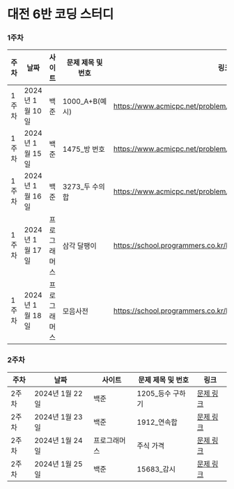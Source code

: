 # 대전 6반 코딩 스터디

### 1주차

| 주차 |      날짜       |  사이트  |   문제 제목 및 번호   |                   링크                   |
|------|----------------|----------|-----------------------|-----------------------------------------|
| 1주차 | 2024년 1월 10일 |  백준   |  1000_A+B(예시)       | https://www.acmicpc.net/problem/1000     |
| 1주차 | 2024년 1월 15일 |  백준   |  1475_방 번호         | https://www.acmicpc.net/problem/1475     |
| 1주차 | 2024년 1월 16일 |  백준   |  3273_두 수의 합      | https://www.acmicpc.net/problem/3273     |
| 1주차 | 2024년 1월 17일 | 프로그래머스 | 삼각 달팽이       | https://school.programmers.co.kr/learn/courses/30/lessons/68645 |
| 1주차 | 2024년 1월 18일 | 프로그래머스 | 모음사전          | https://school.programmers.co.kr/learn/courses/30/lessons/84512 |

### 2주차
| 주차 |      날짜       |  사이트  |   문제 제목 및 번호   |                                     링크                                      |
|------|----------------|----------|-----------------------|---------------------------------------------------------------------------------|
| 2주차 | 2024년 1월 22일 |  백준   |  1205_등수 구하기      | [문제 링크](https://www.acmicpc.net/problem/1205(https://www.acmicpc.net/problem/1205))                               |
| 2주차 | 2024년 1월 23일 |  백준   |  1912_연속합          | [문제 링크](https://www.acmicpc.net/problem/1912)                               |
| 2주차 | 2024년 1월 24일 | 프로그래머스 | 주식 가격          | [문제 링크](https://school.programmers.co.kr/learn/courses/30/lessons/42584)  |
| 2주차 | 2024년 1월 25일 |  백준   |  15683_감시           | [문제 링크](https://www.acmicpc.net/problem/15683)                              |
